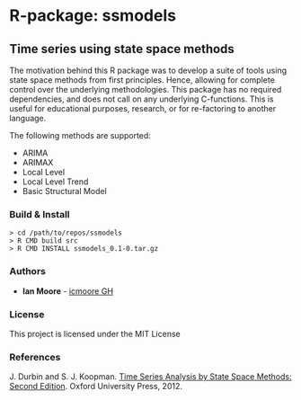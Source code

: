 # R-package: ssmodels
## Time series using state space methods

The motivation behind this R package was to develop a suite of tools using state space methods from first principles. Hence, allowing for complete control over the underlying methodologies. This package has no required dependencies, and does not call on any underlying C-functions. This is useful for educational purposes, research, or for re-factoring to another language. 

The following methods are supported:
- ARIMA
- ARIMAX
- Local Level
- Local Level Trend
- Basic Structural Model

### Build & Install

```
> cd /path/to/repos/ssmodels
> R CMD build src
> R CMD INSTALL ssmodels_0.1-0.tar.gz
```

### Authors

* **Ian Moore** - [icmoore GH](https://github.com/icmoore)

### License

This project is licensed under the MIT License 

### References

J. Durbin and S. J. Koopman. [Time Series Analysis by State Space Methods: Second Edition](https://www.oxfordscholarship.com/view/10.1093/acprof:oso/9780199641178.001.0001/acprof-9780199641178). Oxford University Press, 2012.
